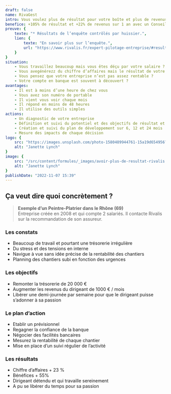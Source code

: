```yaml
---
draft: false
name: RivaGest
intro: Vous voulez plus de résultat pour votre boîte et plus de revenus pour vous ?
benefice: +105% de résultat et +22% de revenus sur 1 an avec un Conseiller Rivalis
preuve: {
    texte: "* Résultats de l’enquête contrôlés par huissier.",
    lien: {
        texte: "En savoir plus sur l’enquête.",
        url: "https://www.rivalis.fr/expert-pilotage-entreprise/#resultats-pilotage-rivalis"
    }
}
situation:
    - Vous travaillez beaucoup mais vous êtes déçu par votre salaire ?
    - Vous avegénérezz du chiffre d’affaires mais le résultat de votre entreprise est trop faible ?
    - Vous pensez que votre entreprise n’est pas assez rentable ?
    - Votre compte en banque est souvent à découvert ?
avantages:
    - Il est à moins d’une heure de chez vous
    - Vous avez son numéro de portable
    - Il vient vous voir chaque mois
    - Il répond en moins de 48 heures
    - Il utilise des outils simples
actions:
    - Un diagnostic de votre entreprise
    - Définition et suivi du potentiel et des objectifs de résultat et de revenus
    - Création et suivi du plan de développement sur 6, 12 et 24 mois
    - Mesure des impacts de chaque décision
logo: {
    src: "https://images.unsplash.com/photo-1580489944761-15a19d654956?&fit=crop&w=280",
    alt: "Janette Lynch"
}
image: {
    src: "/src/content/formules/_images/avoir-plus-de-resultat-rivalis.jpg",
    alt: "Janette Lynch"
}
publishDate: "2022-11-07 15:39"
---
```


##  Ça veut dire quoi concrètement ?

> **Exemple d’un Peintre-Platrier dans le Rhône (69)**  
> Entreprise créée en 2008 et qui compte 2 salariés. Il contacte Rivalis sur la recommandation de son assureur.

### Les constats
- Beaucoup de travail et pourtant une trésorerie irrégulière
- Du stress et des tensions en interne
- Navigue à vue sans idée précise de la rentabilité des chantiers
- Planning des chantiers subi en fonction des urgences

### Les objectifs
- Remonter la trésorerie de 20 000 €
- Augmenter les revenus du dirigeant de 1000 € / mois
- Libérer une demi-journée par semaine pour que le dirigeant puisse s’adonner à sa passion
### Le plan d’action
- Etablir un prévisionnel
- Regagner la confiance de la banque
- Négocier des facilités bancaires
- Mesurez la rentabilité de chaque chantier
- Mise en place d’un suivi régulier de l’activité

### Les résultats
- Chiffre d’affaires + 23 %
- Bénéfices + 55%
- Dirigeant détendu et qui travaille sereinement
- A pu se libérer du temps pour sa passion
